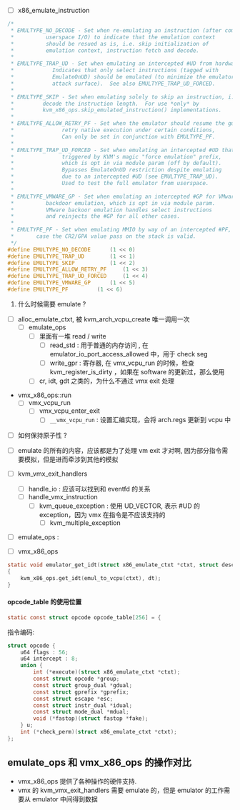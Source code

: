- [ ] x86_emulate_instruction

```c
/*
 * EMULTYPE_NO_DECODE - Set when re-emulating an instruction (after completing
 *			userspace I/O) to indicate that the emulation context
 *			should be resued as is, i.e. skip initialization of
 *			emulation context, instruction fetch and decode.
 *
 * EMULTYPE_TRAP_UD - Set when emulating an intercepted #UD from hardware.
 *		      Indicates that only select instructions (tagged with
 *		      EmulateOnUD) should be emulated (to minimize the emulator
 *		      attack surface).  See also EMULTYPE_TRAP_UD_FORCED.
 *
 * EMULTYPE_SKIP - Set when emulating solely to skip an instruction, i.e. to
 *		   decode the instruction length.  For use *only* by
 *		   kvm_x86_ops.skip_emulated_instruction() implementations.
 *
 * EMULTYPE_ALLOW_RETRY_PF - Set when the emulator should resume the guest to
 *			     retry native execution under certain conditions,
 *			     Can only be set in conjunction with EMULTYPE_PF.
 *
 * EMULTYPE_TRAP_UD_FORCED - Set when emulating an intercepted #UD that was
 *			     triggered by KVM's magic "force emulation" prefix,
 *			     which is opt in via module param (off by default).
 *			     Bypasses EmulateOnUD restriction despite emulating
 *			     due to an intercepted #UD (see EMULTYPE_TRAP_UD).
 *			     Used to test the full emulator from userspace.
 *
 * EMULTYPE_VMWARE_GP - Set when emulating an intercepted #GP for VMware
 *			backdoor emulation, which is opt in via module param.
 *			VMware backoor emulation handles select instructions
 *			and reinjects the #GP for all other cases.
 *
 * EMULTYPE_PF - Set when emulating MMIO by way of an intercepted #PF, in which
 *		 case the CR2/GPA value pass on the stack is valid.
 */
#define EMULTYPE_NO_DECODE	    (1 << 0)
#define EMULTYPE_TRAP_UD	    (1 << 1)
#define EMULTYPE_SKIP		    (1 << 2)
#define EMULTYPE_ALLOW_RETRY_PF	    (1 << 3)
#define EMULTYPE_TRAP_UD_FORCED	    (1 << 4)
#define EMULTYPE_VMWARE_GP	    (1 << 5)
#define EMULTYPE_PF		    (1 << 6)
```

1. 什么时候需要 emulate ?

- [ ] alloc_emulate_ctxt, 被 kvm_arch_vcpu_create 唯一调用一次
  - [ ] emulate_ops
    - [ ] 里面有一堆 read / write
        - [ ] read_std : 用于普通的内存访问 , 在 emulator_io_port_access_allowed 中，用于 check seg
        - [ ] write_gpr : 寄存器, 在 vmx_vcpu_run 的时候，检查  kvm_register_is_dirty ，如果在 software 的更新过，那么使用
    - [ ] cr, idt, gdt 之类的，为什么不通过 vmx exit 处理

- vmx_x86_ops::run
  - [ ] vmx_vcpu_run
    - [ ] vmx_vcpu_enter_exit
      - [ ] `__vmx_vcpu_run` : 设置汇编实现，会将 arch.regs 更新到 vcpu 中

- [ ] 如何保持原子性 ?


- [ ] emulate 的所有的内容，应该都是为了处理 vm exit 才对啊, 因为部分指令需要模拟，但是进而牵涉到其他的模拟

- [ ] kvm_vmx_exit_handlers
    - [ ] handle_io : 应该可以找到和 eventfd 的关系
    - [ ] handle_vmx_instruction
        - [ ] kvm_queue_exception : 使用 UD_VECTOR, 表示 #UD 的 exception，因为 vmx 在指令是不应该支持的
            - [ ] kvm_multiple_exception
- [ ] emulate_ops :
- [ ] vmx_x86_ops

```c
static void emulator_get_idt(struct x86_emulate_ctxt *ctxt, struct desc_ptr *dt)
{
	kvm_x86_ops.get_idt(emul_to_vcpu(ctxt), dt);
}
```

#### opcode_table 的使用位置

```c
static const struct opcode opcode_table[256] = {
```

指令编码:
```c
struct opcode {
    u64 flags : 56;
    u64 intercept : 8;
    union {
        int (*execute)(struct x86_emulate_ctxt *ctxt);
        const struct opcode *group;
        const struct group_dual *gdual;
        const struct gprefix *gprefix;
        const struct escape *esc;
        const struct instr_dual *idual;
        const struct mode_dual *mdual;
        void (*fastop)(struct fastop *fake);
    } u;
    int (*check_perm)(struct x86_emulate_ctxt *ctxt);
};
```

## emulate_ops 和 vmx_x86_ops 的操作对比
- vmx_x86_ops 提供了各种操作的硬件支持.
- vmx 的 kvm_vmx_exit_handlers 需要 emulate 的，但是 emulator 的工作需要从 emulator 中间得到数据
